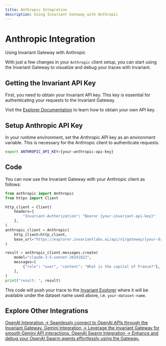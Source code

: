 ```yaml
---
title: Anthropic Integration
description: Using Invariant Gateway with Anthropic
---
```


# Anthropic Integration

<div class='subtitle'>Using Invariant Gateway with Anthropic</div>

With just a few changes in your `Anthropic` client setup, you can start using the Invariant Gateway to visualize and debug your traces with Invariant.

## Getting the Invariant API Key

First, you need to obtain your Invariant API key. This key is essential for authenticating your requests to the Invariant Gateway.

Visit the [Explorer Documentation](https://explorer.invariantlabs.ai/docs/explorer) to learn how to obtain your own API key.

## Setup Anthropic API Key

In your runtime environment, set the Anthropic API key as an environment variable. This is necessary for the Anthropic client to authenticate requests.

```bash
export ANTHROPIC_API_KEY={your-anthropic-api-key}
```

## Code

You can now use the Invariant Gateway with your Anthropic client as follows:

```python
from anthropic import Anthropic
from httpx import Client

http_client = Client(
    headers={
        "Invariant-Authorization": "Bearer {your-invariant-api-key}"
    },
)
anthropic_client = Anthropic(
    http_client=http_client,
    base_url="https://explorer.invariantlabs.ai/api/v1/gateway/{your-dataset-name}/anthropic",
)

result = anthropic_client.messages.create(
    model="claude-3-5-sonnet-20241022",
    messages=[
        {"role": "user", "content": "What is the capital of France?"},
    ],
)
print("result: ", result)
```

This code will push your trace to the [Invariant Explorer](https://explorer.invariantlabs.ai/) where it will be available under the dataset name used above, i.e. `your-dataset-name`.

## Explore Other Integrations

<div class='tiles'>

<a href="../openai" class='tile'>
    <span class='tile-title'>OpenAI Integration →</span>
    <span class='tile-description'>Seamlessly connect to OpenAI APIs through the Invariant Gateway.</span>
</a>

<a href="../gemini" class='tile'>
    <span class='tile-title'>Gemini Integration →</span>
     <span class='tile-description'>Leverage the Invariant Gateway for smooth Gemini API interactions.</span>
</a>

<a href="../../agent-integrations/openai-swarm" class='tile'>
    <span class='tile-title'>OpenAI Swarm Integration →</span>
    <span class='tile-description'>Enhance and debug your OpenAI Swarm agents effortlessly using the Gateway.</span>
</a>

</div>

